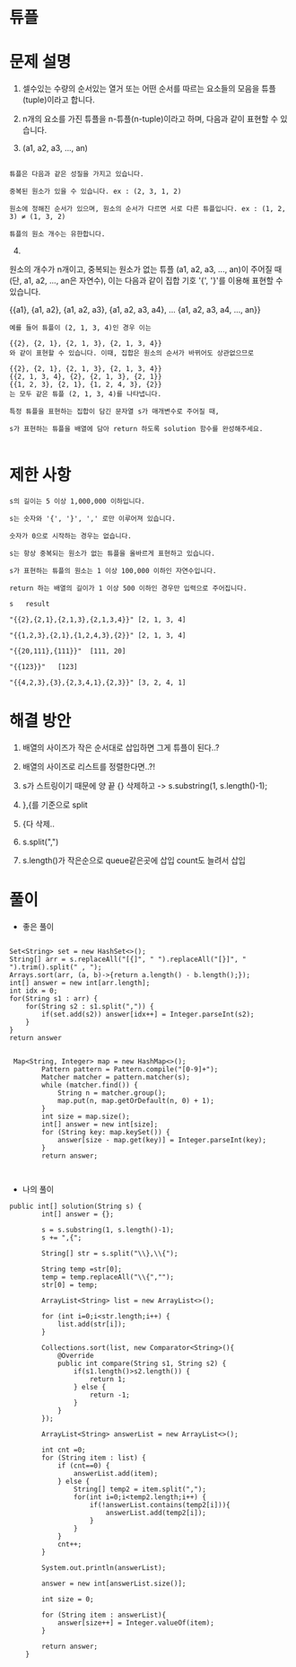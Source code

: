 # 튜플

# 문제 설명

1. 셀수있는 수량의 순서있는 열거 또는 어떤 순서를 따르는 요소들의 모음을 튜플(tuple)이라고 합니다.

2. n개의 요소를 가진 튜플을 n-튜플(n-tuple)이라고 하며, 다음과 같이 표현할 수 있습니다.

3. (a1, a2, a3, ..., an)

```

튜플은 다음과 같은 성질을 가지고 있습니다.

중복된 원소가 있을 수 있습니다. ex : (2, 3, 1, 2)

원소에 정해진 순서가 있으며, 원소의 순서가 다르면 서로 다른 튜플입니다. ex : (1, 2, 3) ≠ (1, 3, 2)

튜플의 원소 개수는 유한합니다.

```

4. 

원소의 개수가 n개이고, 중복되는 원소가 없는 튜플 (a1, a2, a3, ..., an)이 주어질 때(단, a1, a2, ..., an은 자연수), 이는 다음과 같이 집합 기호 '{', '}'를 이용해 표현할 수 있습니다.

{{a1}, {a1, a2}, {a1, a2, a3}, {a1, a2, a3, a4}, ... {a1, a2, a3, a4, ..., an}}

```
예를 들어 튜플이 (2, 1, 3, 4)인 경우 이는

{{2}, {2, 1}, {2, 1, 3}, {2, 1, 3, 4}}
와 같이 표현할 수 있습니다. 이때, 집합은 원소의 순서가 바뀌어도 상관없으므로

{{2}, {2, 1}, {2, 1, 3}, {2, 1, 3, 4}}
{{2, 1, 3, 4}, {2}, {2, 1, 3}, {2, 1}}
{{1, 2, 3}, {2, 1}, {1, 2, 4, 3}, {2}}
는 모두 같은 튜플 (2, 1, 3, 4)를 나타냅니다.

특정 튜플을 표현하는 집합이 담긴 문자열 s가 매개변수로 주어질 때,

s가 표현하는 튜플을 배열에 담아 return 하도록 solution 함수를 완성해주세요.


```

# 제한 사항

```
s의 길이는 5 이상 1,000,000 이하입니다.

s는 숫자와 '{', '}', ',' 로만 이루어져 있습니다.

숫자가 0으로 시작하는 경우는 없습니다.

s는 항상 중복되는 원소가 없는 튜플을 올바르게 표현하고 있습니다.

s가 표현하는 튜플의 원소는 1 이상 100,000 이하인 자연수입니다.

return 하는 배열의 길이가 1 이상 500 이하인 경우만 입력으로 주어집니다.

s	result

"{{2},{2,1},{2,1,3},{2,1,3,4}}"	[2, 1, 3, 4]

"{{1,2,3},{2,1},{1,2,4,3},{2}}"	[2, 1, 3, 4]

"{{20,111},{111}}"	[111, 20]

"{{123}}"	[123]

"{{4,2,3},{3},{2,3,4,1},{2,3}}"	[3, 2, 4, 1]

```

# 해결 방안

1. 배열의 사이즈가 작은 순서대로 삽입하면 그게 튜플이 된다..?

2. 배열의 사이즈로 리스트를 정렬한다면..?!

3. s가 스트링이기 때문에 양 끝 {} 삭제하고 -> s.substring(1, s.length()-1);

4. },{를 기준으로 split

5. {다 삭제..

6. s.split(",")

7. s.length()가 작은순으로 queue같은곳에 삽입 count도 늘려서 삽입


# 풀이

- 좋은 풀이

```

Set<String> set = new HashSet<>();
String[] arr = s.replaceAll("[{]", " ").replaceAll("[}]", " ").trim().split(" , ");
Arrays.sort(arr, (a, b)->{return a.length() - b.length();});
int[] answer = new int[arr.length];
int idx = 0;
for(String s1 : arr) {
    for(String s2 : s1.split(",")) {
        if(set.add(s2)) answer[idx++] = Integer.parseInt(s2);
    }
}
return answer

```

```

 Map<String, Integer> map = new HashMap<>();
        Pattern pattern = Pattern.compile("[0-9]+");
        Matcher matcher = pattern.matcher(s);
        while (matcher.find()) {
            String n = matcher.group();
            map.put(n, map.getOrDefault(n, 0) + 1);
        }
        int size = map.size();
        int[] answer = new int[size];
        for (String key: map.keySet()) {
            answer[size - map.get(key)] = Integer.parseInt(key);
        }
        return answer;

```

```


```

- 나의 풀이

```
public int[] solution(String s) {
        int[] answer = {};
        
        s = s.substring(1, s.length()-1);
        s += ",{";
        
        String[] str = s.split("\\},\\{");
        
        String temp =str[0];
        temp = temp.replaceAll("\\{","");
        str[0] = temp;
        
        ArrayList<String> list = new ArrayList<>();
        
        for (int i=0;i<str.length;i++) {
            list.add(str[i]);
        }
        
        Collections.sort(list, new Comparator<String>(){
            @Override
            public int compare(String s1, String s2) {
                if(s1.length()>s2.length()) {
                    return 1;
                } else {
                    return -1;
                }
            }
        });
        
        ArrayList<String> answerList = new ArrayList<>();
        
        int cnt =0;
        for (String item : list) {
            if (cnt==0) {
                answerList.add(item);
            } else {
                String[] temp2 = item.split(",");
                for(int i=0;i<temp2.length;i++) {
                    if(!answerList.contains(temp2[i])){
                        answerList.add(temp2[i]);
                    }
                }
            }
            cnt++;
        }
        
        System.out.println(answerList);
        
        answer = new int[answerList.size()];
        
        int size = 0;
        
        for (String item : answerList){
            answer[size++] = Integer.valueOf(item);
        }
        
        return answer;
    }
```
